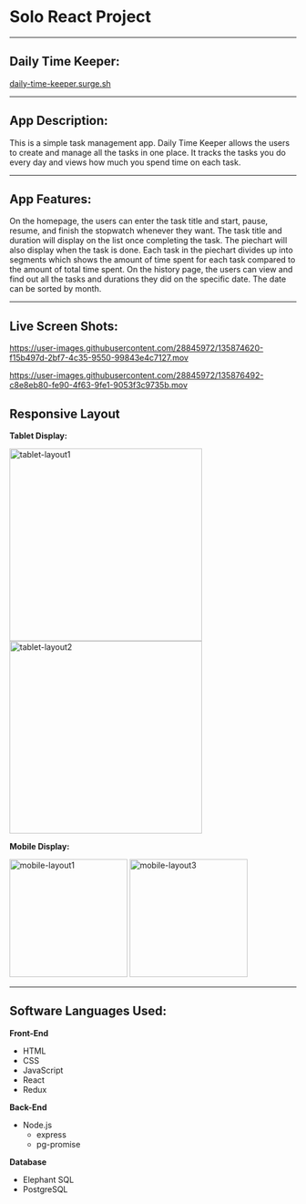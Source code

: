 # Solo React Project #

__________________________________________________

## Daily Time Keeper: ## 

[daily-time-keeper.surge.sh](http://daily-time-keeper.surge.sh)

__________________________________________________

## App Description:
This is a simple task management app. Daily Time Keeper allows the users to create and manage all the tasks in one place. It tracks the tasks you do every day and views how much you spend time on each task. 

__________________________________________________

## App Features: ##
On the homepage, the users can enter the task title and start, pause, resume, and finish the stopwatch whenever they want. The task title and duration will display on the list once completing the task. The piechart will also display when the task is done. Each task in the piechart divides up into segments which shows the amount of time spent for each task compared to the amount of total time spent. On the history page, the users can view and find out all the tasks and durations they did on the specific date. The date can be sorted by month.
__________________________________________________
## Live Screen Shots: ##

https://user-images.githubusercontent.com/28845972/135874620-f15b497d-2bf7-4c35-9550-99843e4c7127.mov

https://user-images.githubusercontent.com/28845972/135876492-c8e8eb80-fe90-4f63-9fe1-9053f3c9735b.mov


## Responsive Layout ##

**Tablet Display:**

<img width="338" alt="tablet-layout1" src="https://user-images.githubusercontent.com/28845972/135883994-25f042f7-f6ad-4d9d-8283-fcb8aed74c2b.png"> <img width="338" alt="tablet-layout2" src="https://user-images.githubusercontent.com/28845972/135884033-cc59598f-4ffe-4811-83e9-66a84e82eaa5.png">


**Mobile Display:**

<img width="207" alt="mobile-layout1" src="https://user-images.githubusercontent.com/28845972/135884121-adfd6925-158a-48a6-981d-66420224cf8b.png"> <img width="207" alt="mobile-layout3" src="https://user-images.githubusercontent.com/28845972/135884144-44036ff3-7062-45bb-86e5-127659e49499.png">

__________________________________________________

## Software Languages Used: ##
**Front-End**     
- HTML
- CSS
- JavaScript
- React
- Redux

  
 **Back-End**
- Node.js
  - express
  - pg-promise
 
**Database**
- Elephant SQL
- PostgreSQL
